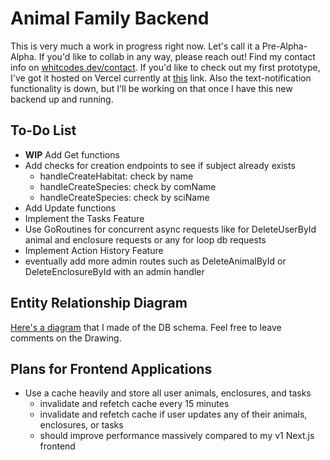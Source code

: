 # Animal Family Backend
This is very much a work in progress right now. Let's call it a Pre-Alpha-Alpha. If you'd like to collab in any way, please reach out! Find my contact info on [whitcodes.dev/contact](whitcodes.dev/contact). If you'd like to check out my first prototype, I've got it hosted on Vercel currently at [this](animal-family.vercel.app) link. Also the text-notification functionality is down, but I'll be working on that once I have this new backend up and running.

## To-Do List
- **WIP** Add Get functions
- Add checks for creation endpoints to see if subject already exists
    - handleCreateHabitat: check by name
    - handleCreateSpecies: check by comName
    - handleCreateSpecies: check by sciName
- Add Update functions
- Implement the Tasks Feature
- Use GoRoutines for concurrent async requests like for DeleteUserById animal and enclosure requests or any for loop db requests
- Implement Action History Feature
- eventually add more admin routes such as DeleteAnimalById or DeleteEnclosureById with an admin handler

## Entity Relationship Diagram
[Here's a diagram](https://docs.google.com/drawings/d/1Vi1yngr4CeXXt-slRGJsLI35_R-y-oIHlZ466be_wx8/edit?usp=sharing) that I made of the DB schema. Feel free to leave comments on the Drawing.

## Plans for Frontend Applications
- Use a cache heavily and store all user animals, enclosures, and tasks
    - invalidate and refetch cache every 15 minutes
    - invalidate and refetch cache if user updates any of their animals, enclosures, or tasks
    - should improve performance massively compared to my v1 Next.js frontend